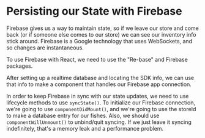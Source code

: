 # Persisting our State with Firebase

Firebase gives us a way to maintain state, so if we leave our store and come back (or if someone else comes to our store) we can see our inventory info stick around. Firebase is a Google technology that uses WebSockets, and so changes are instantaneous.

To use Firebase with React, we need to use the "Re-base" and Firebase packages.

After setting up a realtime database and locating the SDK info, we can use that info to make a component that handles our Firebase app connection.

In order to keep Firebase in sync with our state updates, we need to use lifecycle methods to use `syncState()`. To initialize our Firebase connection, we're going to use `componentDidMount()`, and we're going to use the storeId to make a database entry for our fishes. Also, we should use `componentWillUnmount()` to unbind/quit syncing. If we just leave it syncing indefinitely, that's a memory leak and a performance problem.
